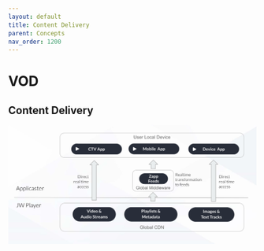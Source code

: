 ```yaml
---
layout: default
title: Content Delivery
parent: Concepts 
nav_order: 1200
---
```


# VOD

## Content Delivery 

<img src="../img/vod-content-delivery.png" width="768">
<!--
Source file [here](https://docs.google.com/presentation/d/1K9hKSeJYY1nFBpW7GQUi7rbWmIYo4qJ_NIgOHzYUQHA/edit)
-->

